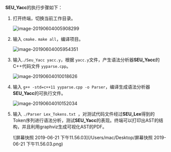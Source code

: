**SEU_Yacc**的执行步骤如下：

1. 打开终端，切换当前工作目录。

   ![image-20190604005908299](/Users/mac/Desktop/编译原理课程设计/graph/mdpic/image-20190604005908299.png)

2. 输入 `cmake.` `make all`，编译项目。

   ![image-20190604005954351](/Users/mac/Desktop/编译原理课程设计/graph/mdpic/image-20190604005954351.png)

3. 输入`./Seu_Yacc yacc.y`，根据 `yacc.y`文件，产生语法分析器**SEU_Yacc**的C++代码文件 `yyparse.cpp`。

   ![image-20190604010018626](/Users/mac/Desktop/编译原理课程设计/graph/mdpic/image-20190604010018626.png)

4. 输入 `g++ -std=c++11 yyparse.cpp -o Parser`，编译生成语法分析器**SEU_Yacc**的可执行文件。

   ![image-20190604010152034](/Users/mac/Desktop/编译原理课程设计/graph/mdpic/image-20190604010152034.png)

5. 输入 `./Parser Lex_Tokens.txt `，对测试代码文件经过**SEU_Lex**得到的Token序列进行语法分析，测试**SEU_Yacc**的表现。终端可以打印出AST的结构，并且利用graphviz生成可视化AST的PDF。

   ![屏幕快照 2019-06-21 下午11.56.03](/Users/mac/Desktop/屏幕快照 2019-06-21 下午11.56.03.png)
